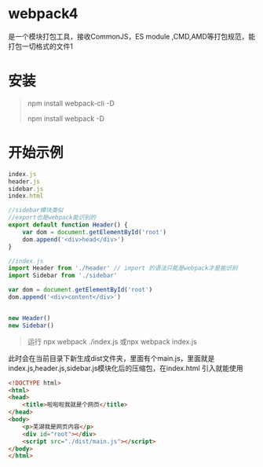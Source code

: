 # webpack4

是一个模块打包工具，接收CommonJS，ES module ,CMD,AMD等打包规范，能打包一切格式的文件1

# 安装

> npm install webpack-cli -D
>
> npm install webpack -D

# 开始示例

``` javascript
index.js
header.js
sidebar.js
index.html
```

``` javascript
//sidebar模块类似
//export也是webpack能识别的
export default function Header() {
    var dom = document.getElementById('root')
    dom.append('<div>head</div>')
}

//index.js
import Header from './header' // import 的语法只能是webpack才是能识别
import Sidebar from './sidebar'

var dom = document.getElementById('root')
dom.append('<div>content</div>')


new Header()
new Sidebar()
```



> 运行 npx webpack ./index.js 或npx webpack index.js

此时会在当前目录下新生成dist文件夹，里面有个main.js，里面就是index.js,header.js,sidebar.js模块化后的压缩包，在index.html 引入就能使用

``` html
<!DOCTYPE html>
<html>
<head>
    <title>啦啦啦我就是个网页</title>
</head>
<body>
    <p>芜湖我是网页内容</p>
    <div id="root"></div>
    <script src="./dist/main.js"></script>
</body>
</html>
```



